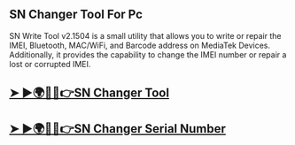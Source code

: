 ## SN Changer Tool For Pc

SN Write Tool v2.1504 is a small utility that allows you to write or repair the IMEI, Bluetooth, MAC/WiFi, and Barcode address on MediaTek Devices. Additionally, it provides the capability to change the IMEI number or repair a lost or corrupted IMEI.

## [➤ ►🌍🧠🔥👉SN Changer Tool](https://tinyurl.com/4z9jxbjw)

## [➤ ►🌍🧠🔥👉SN Changer Serial Number](https://tinyurl.com/4z9jxbjw)

